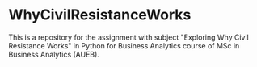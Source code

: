 # WhyCivilResistanceWorks
This is a repository for the assignment with subject "Exploring Why Civil Resistance Works" in Python for Business Analytics course of MSc in Business Analytics (AUEB).
